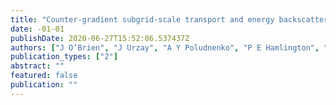 ```yaml
---
title: "Counter-gradient subgrid-scale transport and energy backscatter in turbulent deﬂagrations"
date: -01-01
publishDate: 2020-06-27T15:52:06.537437Z
authors: ["J O’Brien", "J Urzay", "A Y Poludnenko", "P E Hamlington", "M Ihme"]
publication_types: ["2"]
abstract: ""
featured: false
publication: ""
---
```


